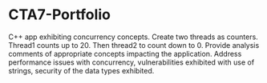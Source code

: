 # CTA7-Portfolio
C++ app exhibiting concurrency concepts. Create two threads as counters. Thread1 counts up to 20. Then thread2 to count down to 0. Provide analysis comments of appropriate concepts impacting the application. Address performance issues with concurrency, vulnerabilities exhibited with use of strings, security of the data types exhibited.
